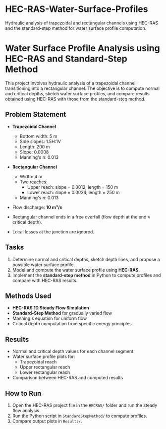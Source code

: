 # HEC-RAS-Water-Surface-Profiles
Hydraulic analysis of trapezoidal and rectangular channels using HEC-RAS and the standard-step method for water surface profile computation.
# Water Surface Profile Analysis using HEC-RAS and Standard-Step Method

This project involves hydraulic analysis of a trapezoidal channel transitioning into a rectangular channel. The objective is to compute normal and critical depths, sketch water surface profiles, and compare results obtained using HEC-RAS with those from the standard-step method.

## Problem Statement
- **Trapezoidal Channel**  
  - Bottom width: 5 m  
  - Side slopes: 1.5H:1V  
  - Length: 200 m  
  - Slope: 0.0008  
  - Manning's n: 0.013  

- **Rectangular Channel**  
  - Width: 4 m  
  - Two reaches:  
    - Upper reach: slope = 0.0012, length = 150 m  
    - Lower reach: slope = 0.0024, length = 250 m  
  - Manning's n: 0.013  

- Flow discharge: **10 m³/s**  
- Rectangular channel ends in a free overfall (flow depth at the end ≈ critical depth).  
- Local losses at the junction are ignored.

## Tasks
1. Determine normal and critical depths, sketch depth lines, and propose a possible water surface profile.  
2. Model and compute the water surface profile using **HEC-RAS**.  
3. Implement the **standard-step method** in Python to compute profiles and compare with HEC-RAS results.

## Methods Used
- **HEC-RAS 1D Steady Flow Simulation**
- **Standard-Step Method** for gradually varied flow
- Manning's equation for uniform flow
- Critical depth computation from specific energy principles

## Results
- Normal and critical depth values for each channel segment
- Water surface profile plots for:
  - Trapezoidal reach
  - Upper rectangular reach
  - Lower rectangular reach
- Comparison between HEC-RAS and computed results

## How to Run
1. Open the HEC-RAS project file in the `HECRAS/` folder and run the steady flow analysis.  
2. Run the Python script in `StandardStepMethod/` to compute profiles.
3. Compare output plots in `Results/`.


